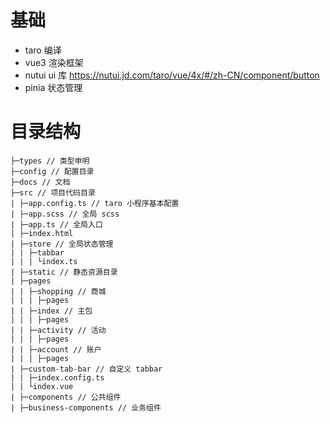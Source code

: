 # 基础

- taro 编译
- vue3 渲染框架
- nutui ui 库 https://nutui.jd.com/taro/vue/4x/#/zh-CN/component/button
- pinia 状态管理

# 目录结构

```
├─types // 类型申明
├─config // 配置目录
├─docs // 文档
├─src // 项目代码目录
| ├─app.config.ts // taro 小程序基本配置
| ├─app.scss // 全局 scss
| ├─app.ts // 全局入口
| ├─index.html
| ├─store // 全局状态管理
| | ├─tabbar
| | | └index.ts
| ├─static // 静态资源目录
| ├─pages
| | ├─shopping // 商城
| | | ├─pages
| | ├─index // 主包
| | | ├─pages
| | ├─activity // 活动
| | | ├─pages
| | ├─account // 账户
| | | ├─pages
| ├─custom-tab-bar // 自定义 tabbar
| | ├─index.config.ts
| | └index.vue
| ├─components // 公共组件
| ├─business-components // 业务组件
```
